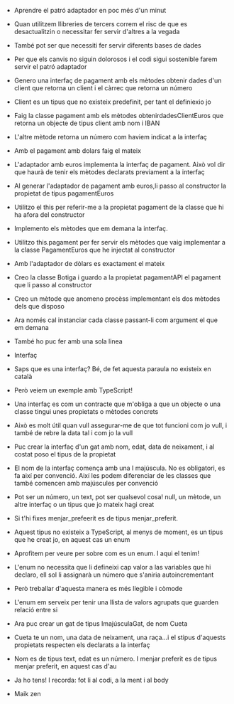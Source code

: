 - Aprendre el patró adaptador en poc més d'un minut
- Quan utilitzem llibreries de tercers correm el risc de que es desactualitzin o necessitar fer servir d'altres a la vegada
- També pot ser que necessiti fer servir diferents bases de dades
- Per que els canvis no siguin dolorosos i el codi sigui sostenible farem servir el patró adaptador
- Genero una interfaç de pagament amb els mètodes obtenir dades d'un client que retorna un client i el càrrec que retorna un número
- Client es un tipus que no existeix predefinit, per tant el definiexio jo
- Faig la classe pagament amb els mètodes obtenirdadesClientEuros que retorna un objecte de tipus client amb nom i IBAN
- L'altre mètode retorna un número com haviem indicat a la interfaç
- Amb el pagament amb dolars faig el mateix
- L'adaptador amb euros implementa la interfaç de pagament. Això vol dir que haurà de tenir els mètodes declarats previament a la interfaç
- Al generar l'adaptador de pagament amb euros,li passo al constructor la propietat de tipus pagamentEuros
- Utilitzo el this per referir-me a la propietat pagament de la classe que hi ha afora del constructor 
- Implemento els mètodes que em demana la interfaç. 
- Utilitzo this.pagament per fer servir els mètodes que vaig implementar a la classe PagamentEuros que he injectat al constructor
- Amb l'adaptador de dòlars es exactament el mateix
- Creo la classe Botiga i guardo a la propietat pagamentAPI el pagament que li passo al constructor  
- Creo un mètode que anomeno procèss implementant els dos mètodes dels que disposo
- Ara només cal instanciar cada classe passant-li com argument el que em demana
- També ho puc fer amb una sola linea


- Interfaç
- Saps que es una interfaç? Bé, de fet aquesta paraula no existeix en català
- Però veiem un exemple amb TypeScript!
- Una interfaç es com un contracte que m'obliga a que un objecte o una classe tingui unes propietats o mètodes concrets
- Això es molt útil quan vull assegurar-me de que tot funcioni com jo vull, i també de rebre la data tal i com jo la vull
- Puc crear la interfaç d'un gat amb nom, edat, data de neixament, i al costat poso el tipus de la propietat
- El nom de la interfaç comença amb una I majúscula. No es obligatori, es fa així per convenció. Així les podem diferenciar de les classes que també comencen amb majúscules per convenció
- Pot ser un número, un text, pot ser qualsevol cosa! null, un mètode, un altre interfaç o un tipus que jo mateix hagi creat
- Si t'hi fixes menjar_prefeerit es de tipus menjar_preferit. 
- Aquest tipus no existeix a TypeScript, al menys de moment, es un tipus que he creat jo, en aquest cas un enum
- Aprofitem per veure per sobre com es un enum. I aqui el tenim!
- L'enum no necessita que li defineixi cap valor a las variables que hi declaro, ell sol li assignarà un número que s'aniria autoincrementant
- Però treballar d'aquesta manera es més llegible i còmode
- L'enum em serveix per tenir una llista de valors agrupats que guarden relació entre si
- Ara puc crear un gat de tipus ImajúsculaGat, de nom Cueta
- Cueta te un nom, una data de neixament, una raça...i el stipus d'aquests propietats respecten els declarats a la interfaç
- Nom es de tipus text, edat es un número. I menjar preferit es de tipus menjar preferit, en aquest cas d'au
- Ja ho tens! I recorda: fot li al codi, a la ment i al body
- Maik zen